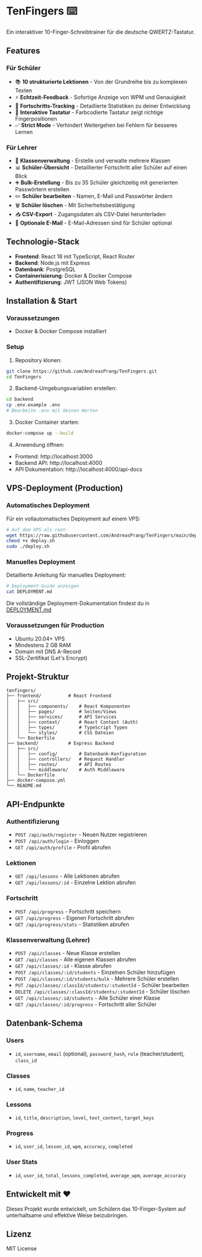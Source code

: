 # TenFingers ⌨️

Ein interaktiver 10-Finger-Schreibtrainer für die deutsche QWERTZ-Tastatur.

## Features

### Für Schüler
- 📚 **10 strukturierte Lektionen** - Von der Grundreihe bis zu komplexen Texten
- ⚡ **Echtzeit-Feedback** - Sofortige Anzeige von WPM und Genauigkeit
- 🎯 **Fortschritts-Tracking** - Detaillierte Statistiken zu deiner Entwicklung
- 🎨 **Interaktive Tastatur** - Farbcodierte Tastatur zeigt richtige Fingerpositionen
- ✅ **Strict Mode** - Verhindert Weitergehen bei Fehlern für besseres Lernen

### Für Lehrer
- 👥 **Klassenverwaltung** - Erstelle und verwalte mehrere Klassen
- 📊 **Schüler-Übersicht** - Detaillierter Fortschritt aller Schüler auf einen Blick
- ➕ **Bulk-Erstellung** - Bis zu 35 Schüler gleichzeitig mit generierten Passwörtern erstellen
- ✏️ **Schüler bearbeiten** - Namen, E-Mail und Passwörter ändern
- 🗑️ **Schüler löschen** - Mit Sicherheitsbestätigung
- 📥 **CSV-Export** - Zugangsdaten als CSV-Datei herunterladen
- 📧 **Optionale E-Mail** - E-Mail-Adressen sind für Schüler optional

## Technologie-Stack

- **Frontend**: React 18 mit TypeScript, React Router
- **Backend**: Node.js mit Express
- **Datenbank**: PostgreSQL
- **Containerisierung**: Docker & Docker Compose
- **Authentifizierung**: JWT (JSON Web Tokens)

## Installation & Start

### Voraussetzungen
- Docker & Docker Compose installiert

### Setup

1. Repository klonen:
```bash
git clone https://github.com/AndreasPrang/TenFingers.git
cd TenFingers
```

2. Backend-Umgebungsvariablen erstellen:
```bash
cd backend
cp .env.example .env
# Bearbeite .env mit deinen Werten
```

3. Docker Container starten:
```bash
docker-compose up --build
```

4. Anwendung öffnen:
- Frontend: http://localhost:3000
- Backend API: http://localhost:4000
- API Dokumentation: http://localhost:4000/api-docs

## VPS-Deployment (Production)

### Automatisches Deployment

Für ein vollautomatisches Deployment auf einem VPS:

```bash
# Auf dem VPS als root:
wget https://raw.githubusercontent.com/AndreasPrang/TenFingers/main/deploy.sh
chmod +x deploy.sh
sudo ./deploy.sh
```

### Manuelles Deployment

Detaillierte Anleitung für manuelles Deployment:

```bash
# Deployment-Guide anzeigen
cat DEPLOYMENT.md
```

Die vollständige Deployment-Dokumentation findest du in [DEPLOYMENT.md](DEPLOYMENT.md)

### Voraussetzungen für Production

- Ubuntu 20.04+ VPS
- Mindestens 2 GB RAM
- Domain mit DNS A-Record
- SSL-Zertifikat (Let's Encrypt)

## Projekt-Struktur

```
tenfingers/
├── frontend/          # React Frontend
│   ├── src/
│   │   ├── components/    # React Komponenten
│   │   ├── pages/         # Seiten/Views
│   │   ├── services/      # API Services
│   │   ├── context/       # React Context (Auth)
│   │   ├── types/         # TypeScript Typen
│   │   └── styles/        # CSS Dateien
│   └── Dockerfile
├── backend/           # Express Backend
│   ├── src/
│   │   ├── config/        # Datenbank-Konfiguration
│   │   ├── controllers/   # Request Handler
│   │   ├── routes/        # API Routes
│   │   └── middleware/    # Auth Middleware
│   └── Dockerfile
├── docker-compose.yml
└── README.md
```

## API-Endpunkte

### Authentifizierung
- `POST /api/auth/register` - Neuen Nutzer registrieren
- `POST /api/auth/login` - Einloggen
- `GET /api/auth/profile` - Profil abrufen

### Lektionen
- `GET /api/lessons` - Alle Lektionen abrufen
- `GET /api/lessons/:id` - Einzelne Lektion abrufen

### Fortschritt
- `POST /api/progress` - Fortschritt speichern
- `GET /api/progress` - Eigenen Fortschritt abrufen
- `GET /api/progress/stats` - Statistiken abrufen

### Klassenverwaltung (Lehrer)
- `POST /api/classes` - Neue Klasse erstellen
- `GET /api/classes` - Alle eigenen Klassen abrufen
- `GET /api/classes/:id` - Klasse abrufen
- `POST /api/classes/:id/students` - Einzelnen Schüler hinzufügen
- `POST /api/classes/:id/students/bulk` - Mehrere Schüler erstellen
- `PUT /api/classes/:classId/students/:studentId` - Schüler bearbeiten
- `DELETE /api/classes/:classId/students/:studentId` - Schüler löschen
- `GET /api/classes/:id/students` - Alle Schüler einer Klasse
- `GET /api/classes/:id/progress` - Fortschritt aller Schüler

## Datenbank-Schema

### Users
- `id`, `username`, `email` (optional), `password_hash`, `role` (teacher/student), `class_id`

### Classes
- `id`, `name`, `teacher_id`

### Lessons
- `id`, `title`, `description`, `level`, `text_content`, `target_keys`

### Progress
- `id`, `user_id`, `lesson_id`, `wpm`, `accuracy`, `completed`

### User Stats
- `id`, `user_id`, `total_lessons_completed`, `average_wpm`, `average_accuracy`

## Entwickelt mit ❤️

Dieses Projekt wurde entwickelt, um Schülern das 10-Finger-System auf unterhaltsame und effektive Weise beizubringen.

## Lizenz

MIT License

